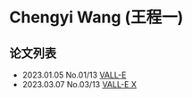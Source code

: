 # Chengyi Wang (王程一)

## 论文列表

- 2023.01.05 No.01/13 [VALL-E](../Models/Speech_LLM/2023.01.05_VALL-E.md)
- 2023.03.07 No.03/13 [VALL-E X](../Models/Speech_LLM/2023.03.07_VALL-E_X.md)
